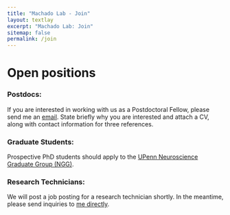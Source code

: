 ```yaml
---
title: "Machado Lab - Join"
layout: textlay
excerpt: "Machado Lab: Join"
sitemap: false
permalink: /join
---
```


# Open positions

### **Postdocs:**
If you are interested in working with us as a Postdoctoral Fellow, please send me an [email](mailto:Timothy.Machado@PennMedicine.upenn.edu). State briefly why you are interested and attach a CV, along with contact information for three references.

### **Graduate Students:**
Prospective PhD students should apply to the [UPenn Neuroscience Graduate Group (NGG)](https://www.med.upenn.edu/ngg/).

### **Research Technicians:**
We will post a job posting for a research technician shortly. In the meantime, please send inquiries to [me directly](mailto:Timothy.Machado@PennMedicine.upenn.edu).

